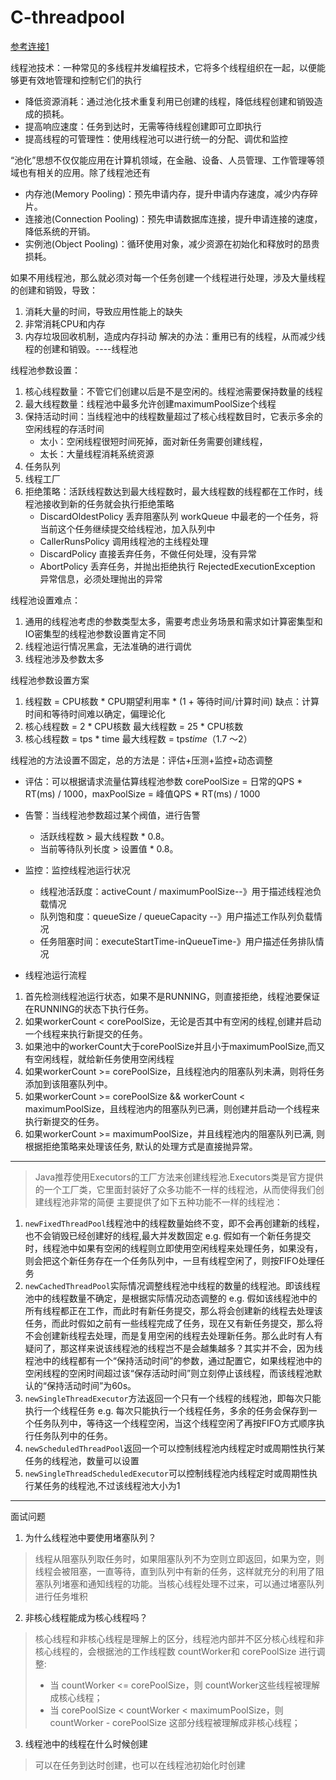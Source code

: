 # C-threadpool
[参考连接1](https://www.jianshu.com/p/95057accd231)

线程池技术：一种常见的多线程并发编程技术，它将多个线程组织在一起，以便能够更有效地管理和控制它们的执行
* 降低资源消耗：通过池化技术重复利用已创建的线程，降低线程创建和销毁造成的损耗。
* 提高响应速度：任务到达时，无需等待线程创建即可立即执行
* 提高线程的可管理性：使用线程池可以进行统一的分配、调优和监控

“池化”思想不仅仅能应用在计算机领域，在金融、设备、人员管理、工作管理等领域也有相关的应用。除了线程池还有
* 内存池(Memory Pooling)：预先申请内存，提升申请内存速度，减少内存碎片。
* 连接池(Connection Pooling)：预先申请数据库连接，提升申请连接的速度，降低系统的开销。
* 实例池(Object Pooling)：循环使用对象，减少资源在初始化和释放时的昂贵损耗。


如果不用线程池，那么就必须对每一个任务创建一个线程进行处理，涉及大量线程的创建和销毁，导致：
1. 消耗大量的时间，导致应用性能上的缺失
2. 非常消耗CPU和内存
3. 内存垃圾回收机制，造成内存抖动
解决的办法：重用已有的线程，从而减少线程的创建和销毁。----线程池

线程池参数设置：
1. 核心线程数量：不管它们创建以后是不是空闲的。线程池需要保持数量的线程
2. 最大线程数量：线程池中最多允许创建maximumPoolSize个线程
3. 保持活动时间：当线程池中的线程数量超过了核心线程数目时，它表示多余的空闲线程的存活时间
    * 太小：空闲线程很短时间死掉，面对新任务需要创建线程，
    * 太长：大量线程消耗系统资源
4. 任务队列
5. 线程工厂
6. 拒绝策略：活跃线程数达到最大线程数时，最大线程数的线程都在工作时，线程池接收到新的任务就会执行拒绝策略
    * DiscardOldestPolicy
    丢弃阻塞队列 workQueue 中最老的一个任务，将当前这个任务继续提交给线程池，加入队列中
    * CallerRunsPolicy
    调用线程池的主线程处理
    * DiscardPolicy
    直接丢弃任务，不做任何处理，没有异常
    * AbortPolicy
    丢弃任务，并抛出拒绝执行 RejectedExecutionException 异常信息，必须处理抛出的异常


线程池设置难点：
1. 通用的线程池考虑的参数类型太多，需要考虑业务场景和需求如计算密集型和IO密集型的线程池参数设置肯定不同
2. 线程池运行情况黑盒，无法准确的进行调优
3. 线程池涉及参数太多

线程池参数设置方案
1. 线程数 = CPU核数 * CPU期望利用率 * (1 + 等待时间/计算时间)
缺点：计算时间和等待时间难以确定，偏理论化
2. 核心线程数 = 2 * CPU核数  最大线程数 = 25 * CPU核数
3. 核心线程数 = tps * time 最大线程数 = tps*time*（1.7 ～2）

线程池的方法设置不固定，总的方法是：评估+压测+监控+动态调整
* 评估：可以根据请求流量估算线程池参数
corePoolSize = 日常的QPS * RT(ms) / 1000，maxPoolSize = 峰值QPS * RT(ms) / 1000
* 告警：当线程池参数超过某个阀值，进行告警
    * 活跃线程数 > 最大线程数 * 0.8。
    * 当前等待队列长度 > 设置值 * 0.8。
* 监控：监控线程池运行状况
    * 线程池活跃度：activeCount / maximumPoolSize--》用于描述线程池负载情况
    * 队列饱和度：queueSize / queueCapacity --》用户描述工作队列负载情况
    * 任务阻塞时间：executeStartTime-inQueueTime-》用户描述任务排队情况

* 线程池运行流程
1. 首先检测线程池运行状态，如果不是RUNNING，则直接拒绝，线程池要保证在RUNNING的状态下执行任务。
2. 如果workerCount < corePoolSize，无论是否其中有空闲的线程,创建并启动一个线程来执行新提交的任务。
2. 如果池中的workerCount大于corePoolSize并且小于maximumPoolSize,而又有空闲线程，就给新任务使用空闲线程
3. 如果workerCount >= corePoolSize，且线程池内的阻塞队列未满，则将任务添加到该阻塞队列中。
4. 如果workerCount >= corePoolSize && workerCount < maximumPoolSize，且线程池内的阻塞队列已满，则创建并启动一个线程来执行新提交的任务。
5. 如果workerCount >= maximumPoolSize，并且线程池内的阻塞队列已满, 则根据拒绝策略来处理该任务, 默认的处理方式是直接抛异常。

-------------------------

> Java推荐使用Executors的工厂方法来创建线程池.Executors类是官方提供的一个工厂类，它里面封装好了众多功能不一样的线程池，从而使得我们创建线程池非常的简便
主要提供了如下五种功能不一样的线程池：
1. `newFixedThreadPool`线程池中的线程数量始终不变，即不会再创建新的线程，也不会销毁已经创建好的线程,最大并发数固定
e.g. 假如有一个新任务提交时，线程池中如果有空闲的线程则立即使用空闲线程来处理任务，如果没有，则会把这个新任务存在一个任务队列中，一旦有线程空闲了，则按FIFO处理任务
2. `newCachedThreadPool`实际情况调整线程池中线程的数量的线程池。即该线程池中的线程数量不确定，是根据实际情况动态调整的
e.g. 假如该线程池中的所有线程都正在工作，而此时有新任务提交，那么将会创建新的线程去处理该任务，而此时假如之前有一些线程完成了任务，现在又有新任务提交，那么将不会创建新线程去处理，而是复用空闲的线程去处理新任务。那么此时有人有疑问了，那这样来说该线程池的线程岂不是会越集越多？其实并不会，因为线程池中的线程都有一个“保持活动时间”的参数，通过配置它，如果线程池中的空闲线程的空闲时间超过该“保存活动时间”则立刻停止该线程，而该线程池默认的“保持活动时间”为60s。
3. `newSingleThreadExecutor`方法返回一个只有一个线程的线程池，即每次只能执行一个线程任务
e.g. 每次只能执行一个线程任务，多余的任务会保存到一个任务队列中，等待这一个线程空闲，当这个线程空闲了再按FIFO方式顺序执行任务队列中的任务。
4. `newScheduledThreadPool`返回一个可以控制线程池内线程定时或周期性执行某任务的线程池，数量可以设置
5. `newSingleThreadScheduledExecutor`可以控制线程池内线程定时或周期性执行某任务的线程池,不过该线程池大小为1




---------------
面试问题
1. 为什么线程池中要使用堵塞队列？
> 线程从阻塞队列取任务时，如果阻塞队列不为空则立即返回，如果为空，则线程会被阻塞，一直等待，直到队列中有新的任务，这样就充分的利用了阻塞队列堵塞和通知线程的功能。当核心线程处理不过来，可以通过堵塞队列进行任务堆积
2. 非核心线程能成为核心线程吗？
> 核心线程和非核心线程是理解上的区分，线程池内部并不区分核心线程和非核心线程的，会根据池的工作线程数 countWorker和 corePoolSize 进行调整:
> * 当 countWorker <= corePoolSize，则 countWorker这些线程被理解成核心线程；
> * 当 corePoolSize < countWorker < maximumPoolSize，则 countWorker - corePoolSize 这部分线程被理解成非核心线程；
3. 线程池中的线程在什么时候创建
> 可以在任务到达时创建，也可以在线程池初始化时创建
